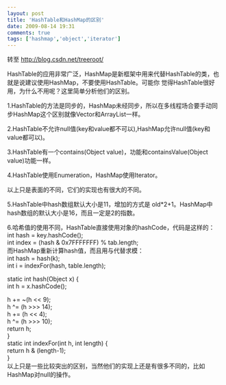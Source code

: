 ```yaml
---
layout: post
title: 'HashTable和HashMap的区别'
date: 2009-08-14 19:31
comments: true
tags: ['hashmap','object','iterator']
---
```


转至 [ http://blog.csdn.net/treeroot/ ](http://blog.csdn.net/treeroot/)

HashTable的应用非常广泛，HashMap是新框架中用来代替HashTable的类，也就是说建议使用HashMap，不要使用HashTable。可能你
觉得HashTable很好用，为什么不用呢？这里简单分析他们的区别。

1.HashTable的方法是同步的，HashMap未经同步，所以在多线程场合要手动同步HashMap这个区别就像Vector和ArrayList一样。

2.HashTable不允许null值(key和value都不可以),HashMap允许null值(key和value都可以)。

3.HashTable有一个contains(Object value)，功能和containsValue(Object value)功能一样。

4.HashTable使用Enumeration，HashMap使用Iterator。

以上只是表面的不同，它们的实现也有很大的不同。

5.HashTable中hash数组默认大小是11，增加的方式是 old*2+1。HashMap中hash数组的默认大小是16，而且一定是2的指数。

6.哈希值的使用不同，HashTable直接使用对象的hashCode，代码是这样的：  
int hash = key.hashCode();  
int index = (hash & 0x7FFFFFFF) % tab.length;  
而HashMap重新计算hash值，而且用与代替求模：  
int hash = hash(k);  
int i = indexFor(hash, table.length);  
  
static int hash(Object x) {  
int h = x.hashCode();

h += ~(h << 9);  
h ^= (h >>> 14);  
h += (h << 4);  
h ^= (h >>> 10);  
return h;  
}  
static int indexFor(int h, int length) {  
return h & (length-1);  
}  
以上只是一些比较突出的区别，当然他们的实现上还是有很多不同的，比如  
HashMap对null的操作。

